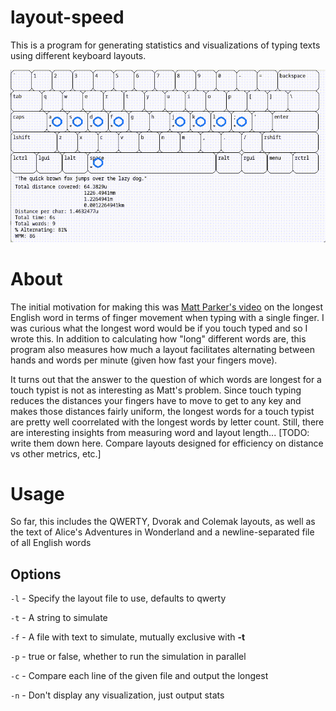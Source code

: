 # layout-speed
This is a program for generating statistics and visualizations of typing texts using different keyboard layouts.

![Demonstration gif](recording.gif)

# About
The initial motivation for making this was [Matt Parker's video](https://www.youtube.com/watch?v=Mf2H9WZSIyw) on the longest English word in terms of finger movement when typing with a single finger. I was curious what the longest word would be if you touch typed and so I wrote this. In addition to calculating how "long" different words are, this program also measures how much a layout facilitates alternating between hands and words per minute (given how fast your fingers move).

It turns out that the answer to the question of which words are longest for a touch typist is not as interesting as Matt's problem. Since touch typing reduces the distances your fingers have to move to get to any key and makes those distances fairly uniform, the longest words for a touch typist are pretty well coorrelated with the longest words by letter count. Still, there are interesting insights from measuring word and layout length... [TODO: write them down here. Compare layouts designed for efficiency on distance vs other metrics, etc.]

# Usage
So far, this includes the QWERTY, Dvorak and Colemak layouts, as well as the text of Alice's Adventures in Wonderland and a newline-separated file of all English words
## Options

`-l` - Specify the layout file to use, defaults to qwerty

`-t` - A string to simulate

`-f` - A file with text to simulate, mutually exclusive with **-t**

`-p` - true or false, whether to run the simulation in parallel

`-c` - Compare each line of the given file and output the longest

`-n` - Don't display any visualization, just output stats

